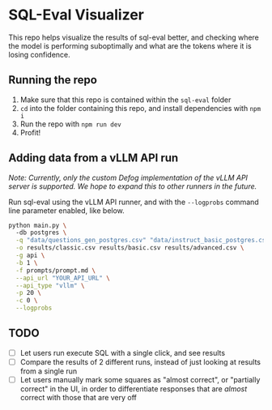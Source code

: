 # SQL-Eval Visualizer

This repo helps visualize the results of sql-eval better, and checking where the model is performing suboptimally and what are the tokens where it is losing confidence.

## Running the repo
1. Make sure that this repo is contained within the `sql-eval` folder
2. `cd` into the folder containing this repo, and install dependencies with `npm i`
3. Run the repo with `npm run dev`
4. Profit!

## Adding data from a vLLM API run
_Note: Currently, only the custom Defog implementation of the vLLM API server is supported. We hope to expand this to other runners in the future._

Run sql-eval using the vLLM API runner, and with the `--logprobs` command line parameter enabled, like below.

```bash
python main.py \            
  -db postgres \
  -q "data/questions_gen_postgres.csv" "data/instruct_basic_postgres.csv" "data/instruct_advanced_postgres.csv" \
  -o results/classic.csv results/basic.csv results/advanced.csv \
  -g api \
  -b 1 \
  -f prompts/prompt.md \
  --api_url "YOUR_API_URL" \
  --api_type "vllm" \
  -p 20 \
  -c 0 \
  --logprobs
  ```

## TODO

- [ ] Let users run execute SQL with a single click, and see results
- [ ] Compare the results of 2 different runs, instead of just looking at results from a single run
- [ ] Let users manually mark some squares as "almost correct", or "partially correct" in the UI, in order to differentiate responses that are _almost_ correct with those that are very off
